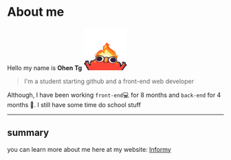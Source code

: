 # About me
Hello my name is **Ohen Tg**
<img height="100" width="100" src="images/elmoFire.gif" alt="new" />
<br>
> I'm a student starting github and a front-end web developer

Although,  I have been working `front-end`💻 for 8 months and `back-end` for 4 months 📅.
I still have some time do school stuff
<br>

---

## summary 
you can learn more about me here at my website: [Informy](https://rubyjoby.github.io/About_Me_Page/)